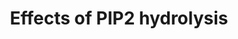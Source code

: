 ---
annotations:
- type: Pathway Ontology
  value: signaling pathway
- type: Pathway Ontology
  value: hemostasis pathway
authors:
- MaintBot
- ReactomeTeam
- Anwesha
- Mkutmon
description: Hydrolysis of phosphatidyl inositol-bisphosphate (PIP2) by phospholipase
  C (PLC) produces diacylglycerol (DAG) and inositol triphosphate (IP3). Both are
  potent second messengers. IP3 diffuses into the cytosol, but as DAG is a hydrophobic
  lipid it remains within the plasma membrane. IP3 stimulates the release of calcium
  ions from the smooth endoplasmic reticulum, while DAG activates the conventional
  and unconventional protein kinase C (PKC) isoforms, facilitating the translocation
  of PKC from the cytosol to the plasma membrane. The effects of DAG are mimicked
  by tumor-promoting phorbol esters. DAG is also a precursor for the biosynthesis
  of prostaglandins, the endocannabinoid 2-arachidonoylglycerol and an activator of
  a subfamily of TRP-C (Transient Receptor Potential Canonical) cation channels 3,
  6, and 7.  View original pathway at [http://www.reactome.org/PathwayBrowser/#DIAGRAM=114508
  Reactome].
last-edited: 2021-01-25
organisms:
- Homo sapiens
redirect_from:
- /index.php/Pathway:WP1809
- /instance/WP1809
schema-jsonld:
- '@context': https://schema.org/
  '@id': https://wikipathways.github.io/pathways/WP1809.html
  '@type': Dataset
  creator:
    '@type': Organization
    name: WikiPathways
  description: Hydrolysis of phosphatidyl inositol-bisphosphate (PIP2) by phospholipase
    C (PLC) produces diacylglycerol (DAG) and inositol triphosphate (IP3). Both are
    potent second messengers. IP3 diffuses into the cytosol, but as DAG is a hydrophobic
    lipid it remains within the plasma membrane. IP3 stimulates the release of calcium
    ions from the smooth endoplasmic reticulum, while DAG activates the conventional
    and unconventional protein kinase C (PKC) isoforms, facilitating the translocation
    of PKC from the cytosol to the plasma membrane. The effects of DAG are mimicked
    by tumor-promoting phorbol esters. DAG is also a precursor for the biosynthesis
    of prostaglandins, the endocannabinoid 2-arachidonoylglycerol and an activator
    of a subfamily of TRP-C (Transient Receptor Potential Canonical) cation channels
    3, 6, and 7.  View original pathway at [http://www.reactome.org/PathwayBrowser/#DIAGRAM=114508
    Reactome].
  keywords:
  - 'PRKCQ '
  - lipase
  - IP3R tetramer
  - I(1,4,5)P3
  - 'ITPR1 '
  - Ca2+
  - Diacylglycerol
  - AA
  - TRPC3/6/7
  - 3AG
  - Protein kinase C,
  - 'DGKH '
  - DAG
  - 'DGKB '
  - 'ABHD6 '
  - 'DGKK '
  - 'ITPR3 '
  - ABHD6,12
  - 'ITPR2 '
  - 'TRPC7 '
  - CalDAG-GEFs
  - IP3R
  - 'TRPC3(1-848) '
  - 'Ca2+ '
  - DAG-activated
  - CalDAG-GEFs:DAG:Ca2+
  - 'DAG '
  - 'DGKQ '
  - tetramer:I(1,4,5)P3:4xCa2+
  - 'DGKG '
  - H2O
  - 'DGKD '
  - novel isoforms
  - 2AG
  - 'DAGLB '
  - 'I(1,4,5)P3 '
  - Fatty Acid
  - 'PRKCH '
  - ATP
  - 'DGKE '
  - 1,2-daG3P
  - 'DGKZ '
  - 'RASGRP2 '
  - ADP
  - 'PRKCD '
  - 'PRKCE '
  - 'TRPC6 '
  - 'ABHD12 '
  - H+
  - 'DAGLA '
  - 'DGKI '
  - 'RASGRP1 '
  - Glycerol
  - novel isoforms:DAG
  - MGLL
  - kinase
  - 'DGKA '
  license: CC0
  name: Effects of PIP2 hydrolysis
seo: CreativeWork
title: Effects of PIP2 hydrolysis
wpid: WP1809
---
